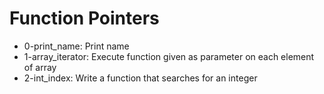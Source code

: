 # Function Pointers

- 0-print_name: Print name
- 1-array_iterator: Execute function given as parameter on each element of array
- 2-int_index: Write a function that searches for an integer

